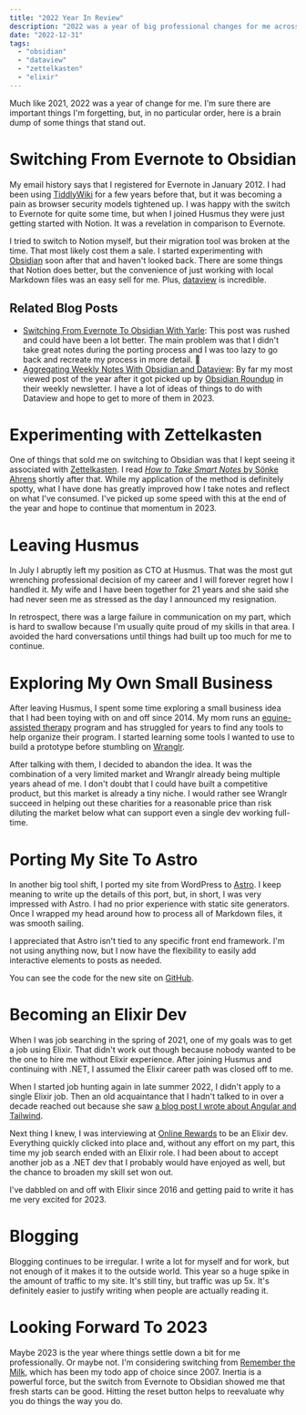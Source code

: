 ```yaml
---
title: "2022 Year In Review"
description: "2022 was a year of big professional changes for me across the board."
date: "2022-12-31"
tags:
  - "obsidian"
  - "dataview"
  - "zettelkasten"
  - "elixir"
---
```


Much like 2021, 2022 was a year of change for me. I'm sure there are important things I'm forgetting, but, in no particular order, here is a brain dump of some things that stand out.

# Switching From Evernote to Obsidian
My email history says that I registered for Evernote in January 2012. I had been using [TiddlyWiki](https://tiddlywiki.com/) for a few years before that, but it was becoming a pain as browser security models tightened up. I was happy with the switch to Evernote for quite some time, but when I joined Husmus they were just getting started with Notion. It was a revelation in comparison to Evernote.

I tried to switch to Notion myself, but their migration tool was broken at the time. That most likely cost them a sale. I started experimenting with [Obsidian](https://obsidian.md/) soon after that and haven't looked back. There are some things that Notion does better, but the convenience of just working with local Markdown files was an easy sell for me. Plus, [dataview](https://blacksmithgu.github.io/obsidian-dataview/) is incredible.

## Related Blog Posts
- [Switching From Evernote To Obsidian With Yarle](/2022/08/09/switching-from-evernote-to-obsidian-with-yarle): This post was rushed and could have been a lot better. The main problem was that I didn't take great notes during the porting process and I was too lazy to go back and recreate my process in more detail. 🤷
- [Aggregating Weekly Notes With Obsidian and Dataview](/2022/11/25/aggregating-weekly-notes-with-obsidian-and-dataview): By far my most viewed post of the year after it got picked up by [Obsidian Roundup](https://www.obsidianroundup.org/) in their weekly newsletter. I have a lot of ideas of things to do with Dataview and hope to get to more of them in 2023.

# Experimenting with Zettelkasten
One of things that sold me on switching to Obsidian was that I kept seeing it associated with [Zettelkasten](https://en.wikipedia.org/wiki/Zettelkasten). I read [*How to Take Smart Notes* by Sönke Ahrens](https://www.soenkeahrens.de/en/takesmartnotes) shortly after that. While my application of the method is definitely spotty, what I have done has greatly improved how I take notes and reflect on what I've consumed. I've picked up some speed with this at the end of the year and hope to continue that momentum in 2023.

# Leaving Husmus
In July I abruptly left my position as CTO at Husmus. That was the most gut wrenching professional decision of my career and I will forever regret how I handled it. My wife and I have been together for 21 years and she said she had never seen me as stressed as the day I announced my resignation.

In retrospect, there was a large failure in communication on my part, which is hard to swallow because I'm usually quite proud of my skills in that area. I avoided the hard conversations until things had built up too much for me to continue.

# Exploring My Own Small Business
After leaving Husmus, I spent some time exploring a small business idea that I had been toying with on and off since 2014. My mom runs an [equine-assisted therapy](https://en.wikipedia.org/wiki/Equine-assisted_therapy) program and has struggled for years to find any tools to help organize their program. I started learning some tools I wanted to use to build a prototype before stumbling on [Wranglr](https://wranglr.app/).

After talking with them, I decided to abandon the idea. It was the combination of a very limited market and Wranglr already being multiple years ahead of me. I don't doubt that I could have built a competitive product, but this market is already a tiny niche. I would rather see Wranglr succeed in helping out these charities for a reasonable price than risk diluting the market below what can support even a single dev working full-time.

# Porting My Site To Astro
In another big tool shift, I ported my site from WordPress to [Astro](https://astro.build/). I keep meaning to write up the details of this port, but, in short, I was very impressed with Astro. I had no prior experience with static site generators. Once I wrapped my head around how to process all of Markdown files, it was smooth sailing.

I appreciated that Astro isn't tied to any specific front end framework. I'm not using anything now, but I now have the flexibility to easily add interactive elements to posts as needed.

You can see the code for the new site on [GitHub](https://github.com/CuriousCurmudgeon/brianmeeker.me).

# Becoming an Elixir Dev
When I was job searching in the spring of 2021, one of my goals was to get a job using Elixir. That didn't work out though because nobody wanted to be the one to hire me without Elixir experience. After joining Husmus and continuing with .NET, I assumed the Elixir career path was closed off to me.

When I started job hunting again in late summer 2022, I didn't apply to a single Elixir job. Then an old acquaintance that I hadn't talked to in over a decade reached out because she saw [a blog post I wrote about Angular and Tailwind](/2022/09/27/flipping-tiles-with-angular-and-tailwind).

Next thing I knew, I was interviewing at [Online Rewards](https://online-rewards.com/) to be an Elixir dev. Everything quickly clicked into place and, without any effort on my part, this time my job search ended with an Elixir role. I had been about to accept another job as a .NET dev that I probably would have enjoyed as well, but the chance to broaden my skill set won out.

I've dabbled on and off with Elixir since 2016 and getting paid to write it has me very excited for 2023.

# Blogging
Blogging continues to be irregular. I write a lot for myself and for work, but not enough of it makes it to the outside world. This year so a huge spike in the amount of traffic to my site. It's still tiny, but traffic was up 5x. It's definitely easier to justify writing when people are actually reading it.

# Looking Forward To 2023
Maybe 2023 is the year where things settle down a bit for me professionally. Or maybe not. I'm considering switching from [Remember the Milk](https://www.rememberthemilk.com/), which has been my todo app of choice since 2007. Inertia is a powerful force, but the switch from Evernote to Obsidian showed me that fresh starts can be good. Hitting the reset button helps to reevaluate why you do things the way you do.
